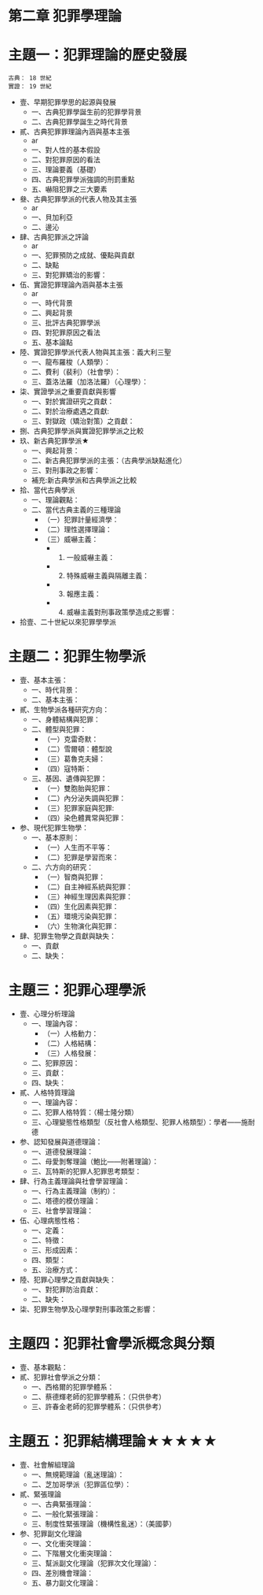 # 第二章 犯罪學理論

# 主題一：犯罪理論的歷史發展

```
古典： 18 世紀
實證： 19 世紀
```

* 壹、早期犯罪學思的起源與發展  
  * 一、古典犯罪學誕生前的犯罪學背景  
  * 二、古典犯罪學誕生之時代背景  
* 貳、古典犯罪罪理論內涵與基本主張
  * ar
  * 一、對人性的基本假設
  * 二、對犯罪原因的看法
  * 三、理論要義（基礎）
  * 四、古典犯罪學派強調的刑罰重點
  * 五、嚇阻犯罪之三大要素
* 叄、古典犯罪學派的代表人物及其主張
  * ar
  * 一、貝加利亞
  * 二、邊沁
* 肆、古典犯罪派之評論
  * ar
  * 一、犯罪預防之成就、優點與貢獻
  * 二、缺點
  * 三、對犯罪矯治的影響：
* 伍、實證犯罪理論內涵與基本主張
  * ar
  * 一、時代背景
  * 二、興起背景
  * 三、批評古典犯罪學派
  * 四、對犯罪原因之看法
  * 五、基本論點
* 陸、實證犯罪學派代表人物與其主張：義大利三聖
  * 一、龍布羅梭（人類學）：
  * 二、費利（裴利）（社會學）：
  * 三、蓋洛法羅（加洛法羅）（心理學）：
* 柒、實證學派之重要貢獻與影響
  * 一、對於實證研究之貢獻：  
  * 二、對於治療處遇之貢獻:  
  * 三、對獄政（矯治對策）之貢獻：  
* 捌、古典犯罪學派與實證犯罪學派之比較
* 玖、新古典犯罪學派★
  * 一、興起背景：
  * 二、新古典犯罪學派的主張：（古典學派缺點進化）
  * 三、對刑事政之影響：
  * 補充:新古典學派和古典學派之比較
* 拾、當代古典學派
  * 一、理論觀點：
  * 二、當代古典主義的三種理論
    * （一）犯罪計量經濟學：
    * （二）理性選擇理論：
    * （三）威嚇主義：
      * 1. 一般威嚇主義：
      * 2. 特殊威嚇主義與隔離主義：
      * 3. 報應主義：
      * 4. 威嚇主義對刑事政策學造成之影響：
* 拾壹、二十世紀以來犯罪學學派

# 主題二：犯罪生物學派

* 壹、基本主張：
  * 一、時代背景：
  * 二、基本主張：
* 貳、生物學派各種研究方向：
  * 一、身體結構與犯罪：
  * 二、體型與犯罪：
    * （一）克雷奇默：
    * （二）雪爾頓：體型說
    * （三）葛魯克夫婦：
    * （四）寇特斯：
  * 三、基因、遺傳與犯罪：
    * （一）雙胞胎與犯罪：
    * （二）內分泌失調與犯罪：
    * （三）犯罪家庭與犯罪:
    * （四）染色體異常與犯罪：
* 参、現代犯罪生物學：
  * 一、基本原則：
    * （一）人生而不平等：
    * （二）犯罪是學習而來：
  * 二、六方向的研究：
    * （一）智商與犯罪：
    * （二）自主神經系統與犯罪：
    * （三）神經生理因素與犯罪：
    * （四）生化因素與犯罪：
    * （五）環境污染與犯罪：
    * （六）生物演化與犯罪：
* 肆、犯罪生物學之貢獻與缺失：
  * 一、貢獻
  * 二、缺失：

# 主題三：犯罪心理學派

* 壹、心理分析理論
  * 一、理論內容：
    * （一）人格動力：
    * （二）人格結構：
    * （三）人格發展：
  * 二、犯罪原因：
  * 三、貢獻：
  * 四、缺失：
* 貳、人格特質理論
  * 一、理論內容：
  * 二、犯罪人格特質：（楊士隆分類）
  * 三、心理變態性格類型（反社會人格類型、犯罪人格類型）：學者——施耐德
* 参、認知發展與道德理論：
  * 一、道德發展理論：
  * 二、母愛剝奪理論（鮑比——附著理論）：
  * 三、瓦特斯的犯罪人犯罪思考類型：
* 肆、行為主義理論與社會學習理論：
  * 一、行為主義理論（制約）：
  * 二、塔德的模仿理論：
  * 三、社會學習理論：
* 伍、心理病態性格：
  * 一、定義：
  * 二、特徵：
  * 三、形成因素：
  * 四、類型：
  * 五、治療方式：
* 陸、犯罪心理學之貢獻與缺失：
  * 一、對犯罪防治貢獻：
  * 二、缺失：
* 柒、犯罪生物學及心理學對刑事政策之影響：

# 主題四：犯罪社會學派概念與分類

* 壹、基本觀點：
* 貳、犯罪社會學派之分類：
  * 一、西格爾的犯罪學體系：
  * 二、蔡德輝老師的犯罪學體系：（只供參考）
  * 三、許春金老師的犯罪學體系：（只供參考）

# 主題五：犯罪結構理論★★★★★

* 壹、社會解組理論
  * 一、無規範理論（亂迷理論）：
  * 二、芝加哥學派（犯罪區位學）：
* 貳、緊張理論
  * 一、古典緊張理論：
  * 二、一般化緊張理論：
  * 三、制度性緊張理論（機構性亂迷）：（美國夢）
* 参、犯罪副文化理論
  * 一、文化衝突理論：
  * 二、下階層文化衝突理論：
  * 三、幫派副文化理論（犯罪次文化理論）：
  * 四、差別機會理論：
  * 五、暴力副文化理論：
